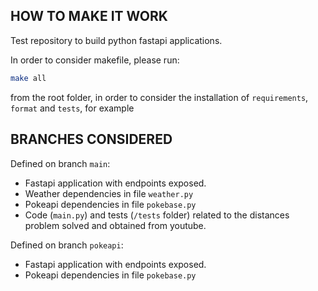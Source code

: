 ## HOW TO MAKE IT WORK

Test repository to build python fastapi applications.

In order to consider makefile, please run:

```bash
make all
```

from the root folder, in order to consider the installation of `requirements`, `format` and `tests`, for example


## BRANCHES CONSIDERED

Defined on branch `main`:

- Fastapi application with endpoints exposed.
- Weather dependencies in file `weather.py`
- Pokeapi dependencies in file `pokebase.py`
- Code (`main.py`) and tests (`/tests` folder) related to the distances problem solved and obtained from youtube.


Defined on branch `pokeapi`:

- Fastapi application with endpoints exposed.
- Pokeapi dependencies in file `pokebase.py`